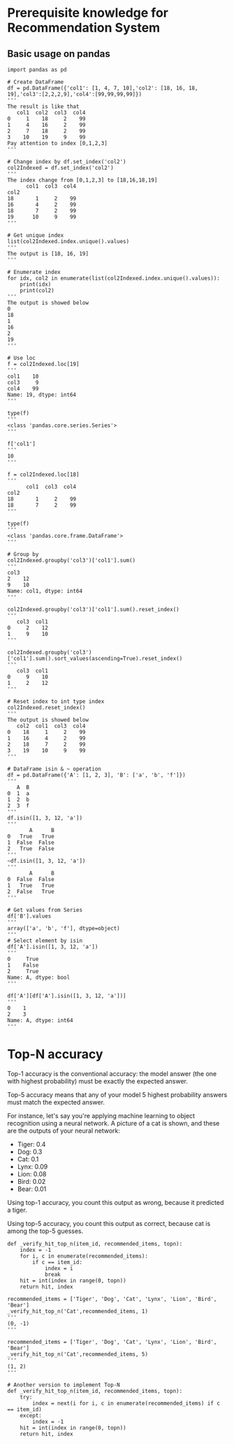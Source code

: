 # Prerequisite knowledge for Recommendation System

## Basic usage on pandas
```
import pandas as pd

# Create DataFrame
df = pd.DataFrame({'col1': [1, 4, 7, 10],'col2': [18, 16, 18, 19],'col3':[2,2,2,9],'col4':[99,99,99,99]})
'''
The result is like that
   col1  col2  col3  col4
0     1    18     2    99
1     4    16     2    99
2     7    18     2    99
3    10    19     9    99
Pay attention to index [0,1,2,3]
'''

# Change index by df.set_index('col2')
col2Indexed = df.set_index('col2')
'''
The index change from [0,1,2,3] to [18,16,18,19]
      col1  col3  col4
col2
18       1     2    99
16       4     2    99
18       7     2    99
19      10     9    99
'''

# Get unique index
list(col2Indexed.index.unique().values) 
'''
The output is [18, 16, 19]
'''

# Enumerate index
for idx, col2 in enumerate(list(col2Indexed.index.unique().values)):
    print(idx)
    print(col2)
'''
The output is showed below
0
18
1
16
2
19
'''

# Use loc
f = col2Indexed.loc[19]
'''
col1    10
col3     9
col4    99
Name: 19, dtype: int64
'''

type(f)
'''
<class 'pandas.core.series.Series'>
'''

f['col1']
'''
10
'''

f = col2Indexed.loc[18]
'''
      col1  col3  col4
col2
18       1     2    99
18       7     2    99
'''

type(f)
'''
<class 'pandas.core.frame.DataFrame'>
'''

# Group by
col2Indexed.groupby('col3')['col1'].sum()
'''
col3
2    12
9    10
Name: col1, dtype: int64
'''

col2Indexed.groupby('col3')['col1'].sum().reset_index()
'''
   col3  col1
0     2    12
1     9    10
'''

col2Indexed.groupby('col3')['col1'].sum().sort_values(ascending=True).reset_index()
'''
   col3  col1
0     9    10
1     2    12
'''

# Reset index to int type index
col2Indexed.reset_index()
'''
The output is showed below
   col2  col1  col3  col4
0    18     1     2    99
1    16     4     2    99
2    18     7     2    99
3    19    10     9    99
'''

# DataFrame isin & ~ operation
df = pd.DataFrame({'A': [1, 2, 3], 'B': ['a', 'b', 'f']})
'''
   A  B
0  1  a
1  2  b
2  3  f
'''
df.isin([1, 3, 12, 'a'])
'''
       A      B
0   True   True
1  False  False
2   True  False
'''
~df.isin([1, 3, 12, 'a'])
'''
       A      B
0  False  False
1   True   True
2  False   True
'''

# Get values from Series
df['B'].values
'''
array(['a', 'b', 'f'], dtype=object)
'''
# Select element by isin
df['A'].isin([1, 3, 12, 'a'])
'''
0     True
1    False
2     True
Name: A, dtype: bool
'''

df['A'][df['A'].isin([1, 3, 12, 'a'])]
'''
0    1
2    3
Name: A, dtype: int64
'''
```

# Top-N accuracy

Top-1 accuracy is the conventional accuracy: the model answer (the one with highest probability) must be exactly the expected answer.

Top-5 accuracy means that any of your model 5 highest probability answers must match the expected answer.

For instance, let's say you're applying machine learning to object recognition using a neural network. A picture of a cat is shown, and these are the outputs of your neural network:

- Tiger: 0.4
- Dog: 0.3
- Cat: 0.1
- Lynx: 0.09
- Lion: 0.08
- Bird: 0.02
- Bear: 0.01

Using top-1 accuracy, you count this output as wrong, because it predicted a tiger.

Using top-5 accuracy, you count this output as correct, because cat is among the top-5 guesses.

```
def _verify_hit_top_n(item_id, recommended_items, topn):
    index = -1
    for i, c in enumerate(recommended_items):
        if c == item_id:
            index = i
            break
    hit = int(index in range(0, topn))
    return hit, index

recommended_items = ['Tiger', 'Dog', 'Cat', 'Lynx', 'Lion', 'Bird', 'Bear']
_verify_hit_top_n('Cat',recommended_items, 1)
'''
(0, -1)
'''

recommended_items = ['Tiger', 'Dog', 'Cat', 'Lynx', 'Lion', 'Bird', 'Bear']
_verify_hit_top_n('Cat',recommended_items, 5)
'''
(1, 2)
'''

# Another version to implement Top-N
def _verify_hit_top_n(item_id, recommended_items, topn):
    try:
        index = next(i for i, c in enumerate(recommended_items) if c == item_id)
    except:
        index = -1
    hit = int(index in range(0, topn))
    return hit, index
```
